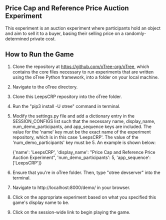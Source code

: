 ## Price Cap and Reference Price Auction Experiment
This experiment is an auction experiment where participants hold an object and aim to sell it to a buyer, basing their selling price on a randomly-determined private cost. 

## How to Run the Game 
1. Clone the repository at https://github.com/oTree-org/oTree, which contains the core files necessary to run experiments that are written using the oTree Python framework, into a folder on your local machine.
2. Navigate to the oTree directory.
3. Clone this LeepsCRP repository into the oTree folder.
4. Run the "pip3 install -U otree" command in terminal. 
5. Modify the settings.py file and add a dictionary entry in the SESSION_CONFIGS list such that the necessary name, display_name, num_demo_participants, and app_sequence keys are included. The value for the 'name' key must be the exact name of the experiment repository, which is in this case 'LeepsCRP'. The value of the 'num_demo_participants' key must be 5. An example is shown below:
   
   {'name': 'LeepsCRP', 'display_name': "Price Cap and Reference Price Auction Experiment", 'num_demo_participants': 5, 'app_sequence': ['LeepsCRP']}
6. Ensure that you're in oTree folder. Then, type "otree devserver" into the terminal.
7. Navigate to http://localhost:8000/demo/ in your browser.
8. Click on the appropriate experiment based on what you specified this game's display name to be.
9. Click on the session-wide link to begin playing the game.
